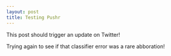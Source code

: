 ```yaml
---
layout: post
title: Testing Pushr
---
```


This post should trigger an update on Twitter!

Trying again to see if that classifier error was a rare abboration!
